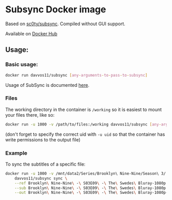 # Subsync Docker image
Based on [sc0ty/subsync](https://github.com/sc0ty/subsync). Compiled without GUI support.

Available on [Docker Hub](https://hub.docker.com/r/davvos11/subsync)

## Usage:
### Basic usage:
```bash
docker run davvos11/subsync [any-arguments-to-pass-to-subsync]
```

Usage of SubSync is documented [here](https://github.com/sc0ty/subsync/wiki/Command-line-options).

### Files
The working directory in the container is `/working` so it is easiest to mount your files there, like so:
```bash
docker run -u 1000 -v /path/to/files:/working davvos11/subsync [any-arguments-to-pass-to-subsync]
```
(don't forget to specify the correct uid with `-u uid` so that the container has write permissions to the output file)

### Example
To sync the subtitles of a specific file:
```bash
docker run -u 1000 -v /mnt/data2/Series/Brooklyn\ Nine-Nine/Season\ 3/:/working \
    davvos11/subsync sync \
    --ref Brooklyn\ Nine-Nine\ -\ S03E09\ -\ The\ Swedes\ Bluray-1080p.mp4 \
    --sub Brooklyn\ Nine-Nine\ -\ S03E09\ -\ The\ Swedes\ Bluray-1080p.en.srt \
    --out Brooklyn\ Nine-Nine\ -\ S03E09\ -\ The\ Swedes\ Bluray-1080p-new.en.srt
```